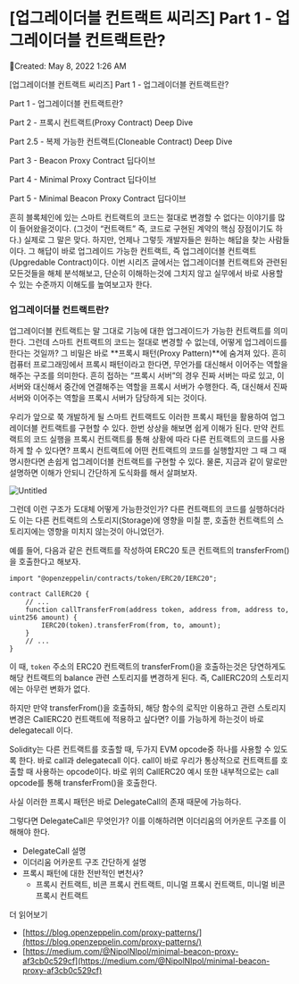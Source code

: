 # [업그레이더블 컨트랙트 씨리즈] Part 1 - 업그레이더블 컨트랙트란?

Created: May 8, 2022 1:26 AM

[업그레이더블 컨트랙트 씨리즈] Part 1 - 업그레이더블 컨트랙트란?

Part 1 - 업그레이더블 컨트랙트란?

Part 2 - 프록시 컨트랙트(Proxy Contract) Deep Dive

Part 2.5 - 복제 가능한 컨트랙트(Cloneable Contract) Deep Dive

Part 3 - Beacon Proxy Contract 딥다이브

Part 4 - Minimal Proxy Contract 딥다이브

Part 5 - Minimal Beacon Proxy Contract 딥다이브

흔히 블록체인에 있는 스마트 컨트랙트의 코드는 절대로 변경할 수 없다는 이야기를 많이 들어왔을것이다. (그것이 “컨트랙트” 즉, 코드로 구현된 계약의 핵심 장점이기도 하다.) 실제로 그 말은 맞다. 하지만, 언제나 그렇듯 개발자들은 원하는 해답을 찾는 사람들이다. 그 해답이 바로 업그레이드 가능한 컨트랙트, 즉 업그레이더블 컨트랙트(Upgredable Contract)이다. 이번 시리즈 글에서는 업그레이더블 컨트랙트와 관련된 모든것들을 해체 분석해보고, 단순히 이해하는것에 그치지 않고 실무에서 바로 사용할 수 있는 수준까지 이해도를 높여보고자 한다.

### 업그레이더블 컨트랙트란?

업그레이더블 컨트랙트는 말 그대로 기능에 대한 업그레이드가 가능한 컨트랙트를 의미한다. 그런데 스마트 컨트랙트의 코드는 절대로 변경할 수 없는데, 어떻게 업그레이드를 한다는 것일까? 그 비밀은 바로 **프록시 패턴(Proxy Pattern)**에 숨겨져 있다. 흔히 컴퓨터 프로그래밍에서 프록시 패턴이라고 한다면, 무언가를 대신해서 이어주는 역할을 해주는 구조를 의미한다. 흔히 접하는 “프록시 서버”의 경우 진짜 서버는 따로 있고, 이 서버와 대신해서 중간에 연결해주는 역할을 프록시 서버가 수행한다. 즉, 대신해서 진짜 서버와 이어주는 역할을 프록시 서버가 담당하게 되는 것이다.

우리가 앞으로 쭉 개발하게 될 스마트 컨트랙트도 이러한 프록시 패턴을 활용하여 업그레이더블 컨트랙트를 구현할 수 있다. 한번 상상을 해보면 쉽게 이해가 된다. 만약 컨트랙트의 코드 실행을 프록시 컨트랙트를 통해 상황에 따라 다른 컨트랙트의 코드를 사용하게 할 수 있다면? 프록시 컨트랙트에 어떤 컨트랙트의 코드를 실행할지만 그 때 그 때 명시한다면 손쉽게 업그레이더블 컨트랙트를 구현할 수 있다. 물론, 지금과 같이 말로만 설명하면 이해가 안되니 간단하게 도식화를 해서 살펴보자.

![Untitled](%5B%E1%84%8B%E1%85%A5%E1%86%B8%E1%84%80%E1%85%B3%E1%84%85%E1%85%A6%E1%84%8B%E1%85%B5%E1%84%83%E1%85%A5%E1%84%87%E1%85%B3%E1%86%AF%20%E1%84%8F%E1%85%A5%E1%86%AB%E1%84%90%E1%85%B3%E1%84%85%E1%85%A2%E1%86%A8%E1%84%90%E1%85%B3%20%E1%84%8A%E1%85%B5%E1%84%85%E1%85%B5%E1%84%8C%E1%85%B3%5D%20Part%201%20-%20%E1%84%8B%E1%85%A5%E1%86%B8%E1%84%80%E1%85%B3%E1%84%85%2064daf0dbdbc549048a5d6acb40e86c15/Untitled.png)

그런데 이런 구조가 도대체 어떻게 가능한것인가? 다른 컨트랙트의 코드를 실행하더라도 이는 다른 컨트랙트의 스토리지(Storage)에 영향을 미칠 뿐, 호출한 컨트랙트의 스토리지에는 영향을 미치지 않는것이 아니었던가.

예를 들어, 다음과 같은 컨트랙트를 작성하여 ERC20 토큰 컨트랙트의 transferFrom()을 호출한다고 해보자. 

```solidity
import "@openzeppelin/contracts/token/ERC20/IERC20";

contract CallERC20 {
	// ...
	function callTransferFrom(address token, address from, address to, uint256 amount) {
		IERC20(token).transferFrom(from, to, amount);
	}	
	// ...
}
```

이 때, `token` 주소의 ERC20 컨트랙트의 transferFrom()을 호출하는것은 당연하게도 해당 컨트랙트의 balance 관련 스토리지를 변경하게 된다. 즉, CallERC20의 스토리지에는 아무런 변화가 없다. 

하지만 만약 transferFrom()을 호출하되, 해당 함수의 로직만 이용하고 관련 스토리지 변경은 CallERC20 컨트랙트에 적용하고 싶다면? 이를 가능하게 하는것이 바로 delegatecall 이다.

Solidity는 다른 컨트랙트를 호출할 때, 두가지 EVM opcode중 하나를 사용할 수 있도록 한다. 바로 call과 delegatecall 이다. call이 바로 우리가 통상적으로 컨트랙트를 호출할 때 사용하는 opcode이다. 바로 위의 CallERC20 예시 또한 내부적으로는 call opcode를 통해 transferFrom()을 호출한다.

사실 이러한 프록시 패턴은 바로 DelegateCall의 존재 때문에 가능하다. 

그렇다면 DelegateCall은 무엇인가? 이를 이해하려면 이더리움의 어카운트 구조를 이해해야 한다.

- DelegateCall 설명
- 이더리움 어카운트 구조 간단하게 설명
- 프록시 패턴에 대한 전반적인 변천사?
    - 프록시 컨트랙트, 비콘 프록시 컨트랙트, 미니멀 프록시 컨트랙트, 미니멀 비콘 프록시 컨트랙트
    

더 읽어보기

- [https://blog.openzeppelin.com/proxy-patterns/](https://blog.openzeppelin.com/proxy-patterns/)
- [https://medium.com/@NipolNIpol/minimal-beacon-proxy-af3cb0c529cf](https://medium.com/@NipolNIpol/minimal-beacon-proxy-af3cb0c529cf)